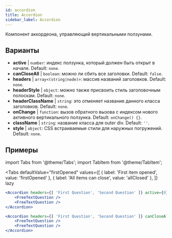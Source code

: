 ```yaml
---
id: accordion
title: Accordion
sidebar_label: Accordion
---
```


Компонент аккордеона, управляющий вертикальными ползунами.

## Варианты

* __active__ | `number`: индекс ползунка, который должен быть открыт в начале. Default: `none`.
* __canCloseAll__ | `boolean`: можно ли сбить все заголовки. Default: `false`.
* __headers__ | `array<(string|node)>`: массив названий заголовков. Default: `none`.
* __headerStyle__ | `object`: можно также присвоить стиль заголовочным полоскам. Default: `none`.
* __headerClassName__ | `string`: это отменяет название данного класса заголовков. Default: `none`.
* __onChange__ | `function`: вызов обратного вызова с индексом нового активного вертикального ползунка. Default: `onChange() {}`.
* __className__ | `string`: название класса для outer div. Default: `''`.
* __style__ | `object`: CSS встраиваемые стили для наружных погружений. Default: `none`.


## Примеры

import Tabs from '@theme/Tabs';
import TabItem from '@theme/TabItem';

<Tabs
    defaultValue="firstOpened"
    values={[
        { label: 'First item opened', value: 'firstOpened' },
        { label: 'All items can close', value: 'allClosed' },
    ]}
    lazy
>
<TabItem value="firstOpened">

```jsx live
<Accordion headers={[ 'First Question', 'Second Question' ]} active={0} >
    <FreeTextQuestion />
    <FreeTextQuestion />
</Accordion>
```

</TabItem>
<TabItem value="allClosed">

```jsx live
<Accordion headers={[ 'First Question', 'Second Question' ]} canCloseAll >
    <FreeTextQuestion />
    <FreeTextQuestion />
</Accordion>
```

</TabItem>
</Tabs>

